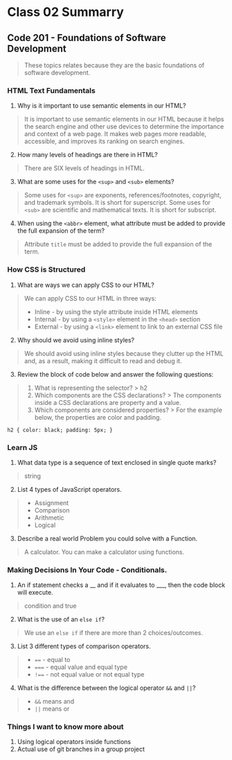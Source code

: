 # Class 02 Summarry
## Code 201 - Foundations of Software Development

> These topics relates because they are the basic foundations of software development.

### HTML Text Fundamentals
1. Why is it important to use semantic elements in our HTML?
  > It is important to use semantic elements in our HTML because it helps the search engine and other use devices to determine the importance and context of a web page. It makes web pages more readable, accessible, and improves its ranking on search engines.
2. How many levels of headings are there in HTML?
  > There are SIX levels of headings in HTML.
3. What are some uses for the `<sup>` and `<sub>` elements?
  > Some uses for `<sup>` are exponents, references/footnotes, copyright, and trademark symbols. It is short for superscript.
  > Some uses for `<sub>` are scientific and mathematical texts. It is short for subscript.
4. When using the `<abbr>` element, what attribute must be added to provide the full expansion of the term?
  > Attribute `title` must be added to provide the full expansion of the term.

### How CSS is Structured
1. What are ways we can apply CSS to our HTML?
  > We can apply CSS to our HTML in three ways:
  > * Inline - by using the style attribute inside HTML elements
  > * Internal - by using a `<style>` element in the `<head>` section
  > * External - by using a `<link>` element to link to an external CSS file
2. Why should we avoid using inline styles?
  > We should avoid using inline styles because they clutter up the HTML and, as a result, making it difficult to read and debug it.
3. Review the block of code below and answer the following questions:
  > 1. What is representing the selector?
    > h2
  > 2. Which components are the CSS declarations?
    > The components inside a CSS declarations are property and a value.
  > 3. Which components are considered properties?
    > For the example below, the properties are color and padding.

  `h2 {
    color: black;
    padding: 5px;
  }`

### Learn JS
1. What data type is a sequence of text enclosed in single quote marks?
  > string
2. List 4 types of JavaScript operators.
  > * Assignment
  > * Comparison
  > * Arithmetic
  > * Logical
3. Describe a real world Problem you could solve with a Function.
  > A calculator. You can make a calculator using functions.

### Making Decisions In Your Code - Conditionals.
1. An if statement checks a __ and if it evaluates to ___, then the code block will execute.
  > condition and true
2. What is the use of an `else if`?
  > We use an `else if` if there are more than 2 choices/outcomes.
3. List 3 different types of comparison operators.
  > * `==` - equal to
  > * `===` - equal value and equal type
  > * `!==` - not equal value or not equal type
4. What is the difference between the logical operator `&&` and `||`?
  > * `&&` means and
  > * `||` means or

### Things I want to know more about
1. Using logical operators inside functions
2. Actual use of git branches in a group project


